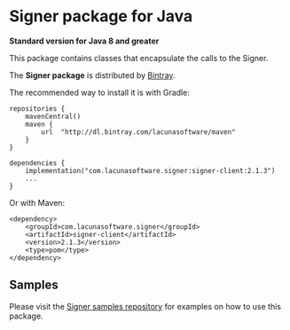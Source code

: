 Signer package for Java
====================================
**Standard version for Java 8 and greater**

This package contains classes that encapsulate the calls to the Signer.

The **Signer package** is distributed by [Bintray](https://bintray.com/lacunasoftware/maven/signer-client).

The recommended way to install it is with Gradle:
    
    repositories {
        mavenCentral()
        maven {
            url  "http://dl.bintray.com/lacunasoftware/maven"
        }
    }
    
    dependencies {
        implementation("com.lacunasoftware.signer:signer-client:2.1.3")
        ...
    }
        
Or with Maven:
         
    <dependency>
        <groupId>com.lacunasoftware.signer</groupId>
        <artifactId>signer-client</artifactId>
        <version>2.1.3</version>
        <type>pom</type>
    </dependency>
      
    
Samples
-------

Please visit the [Signer samples repository](https://github.com/LacunaSoftware/SignerSamples/tree/master/java)
for examples on how to use this package.
